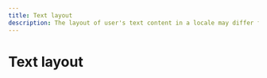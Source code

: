 ```yaml
---
title: Text layout
description: The layout of user's text content in a locale may differ from the user interface locale of an application.
---
```


# Text layout
